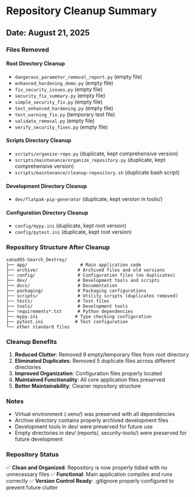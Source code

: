 # Repository Cleanup Summary

## Date: August 21, 2025

### Files Removed

#### Root Directory Cleanup

- `dangerous_parameter_removal_report.py` (empty file)
- `enhanced_hardening_demo.py` (empty file)
- `fix_security_issues.py` (empty file)
- `security_fix_summary.py` (empty file)
- `simple_security_fix.py` (empty file)
- `test_enhanced_hardening.py` (empty file)
- `test_warning_fix.py` (temporary test file)
- `validate_removal.py` (empty file)
- `verify_security_fixes.py` (empty file)

#### Scripts Directory Cleanup

- `scripts/organize-repo.py` (duplicate, kept comprehensive version)
- `scripts/maintenance/organize_repository.py` (duplicate, kept comprehensive version)
- `scripts/maintenance/cleanup-repository.sh` (duplicate bash script)

#### Development Directory Cleanup

- `dev/flatpak-pip-generator` (duplicate, kept version in tools/)

#### Configuration Directory Cleanup

- `config/mypy.ini` (duplicate, kept root version)
- `config/pytest.ini` (duplicate, kept root version)

### Repository Structure After Cleanup

```text
xanadOS-Search_Destroy/
├── app/                    # Main application code
├── archive/               # Archived files and old versions
├── config/                # Configuration files (no duplicates)
├── dev/                   # Development tools and scripts
├── docs/                  # Documentation
├── packaging/             # Packaging configurations
├── scripts/               # Utility scripts (duplicates removed)
├── tests/                 # Test files
├── tools/                 # Development tools
├── requirements*.txt      # Python dependencies
├── mypy.ini              # Type checking configuration
├── pytest.ini            # Test configuration
└── other standard files
```

### Cleanup Benefits

1. **Reduced Clutter**: Removed 9 empty/temporary files from root directory
2. **Eliminated Duplicates**: Removed 5 duplicate files across different directories
3. **Improved Organization**: Configuration files properly located
4. **Maintained Functionality**: All core application files preserved
5. **Better Maintainability**: Cleaner repository structure

### Notes

- Virtual environment (.venv/) was preserved with all dependencies
- Archive directory contains properly archived development files
- Development tools in dev/ were preserved for future use
- Empty directories in dev/ (reports/, security-tools/) were preserved for future development

### Repository Status

✅ **Clean and Organized**: Repository is now properly tidied with no unnecessary files
✅ **Functional**: Main application compiles and runs correctly
✅ **Version Control Ready**: .gitignore properly configured to prevent future clutter

